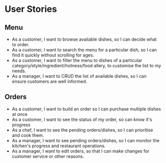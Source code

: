 # User Stories

## Menu

- As a customer, I want to browse available dishes, so I can decide what to order.
- As a customer, I want to search the menu for a particular dish, so I can find it quickly without scrolling for ages.
- As a customer, I want to filter the menu to dishes of a particular category/style/ingredient/hotness/food allery, to customise the list to my needs.
- As a manager, I want to CRUD the list of available dishes, so I can ensure customers are well informed.

## Orders

- As a customer, I want to build an order so I can purchase multiple dishes at once
- As a customer, I want to see the status of my order, so can know it's progress
- As a chef, I want to see the pending orders/dishes, so I can prioritise and cook them.
- As a manager, I want to see pending orders/dishes, so I can monitor the kitchen's progress and restaurant operations.
- As a manager, I want to edit orders, so that I can make changes for customer service or other reasons.
